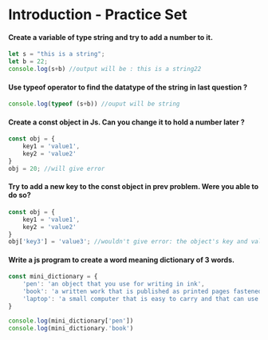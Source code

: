 # Introduction - Practice Set


#### Create a variable of type string and try to add a number to it.

```javascript
let s = "this is a string";
let b = 22;
console.log(s+b) //output will be : this is a string22
```

#### Use typeof operator to find the datatype of the string in last question ?

```javascript
console.log(typeof (s+b)) //ouput will be string
```

#### Create a const object in Js. Can you change it to hold a number later ?

```javascript
const obj = {
    key1 = 'value1',
    key2 = 'value2'
}
obj = 20; //will give error
```

#### Try to add a new key to the const object in prev problem. Were you able to do so?


```javascript
const obj = {
    key1 = 'value1',
    key2 = 'value2'
}
obj['key3'] = 'value3'; //wouldn't give error: the object's key and value can be altered - deleted, modified, added as it's still an object
```

#### Write a js program to create a word meaning dictionary of 3 words.

```javascript
const mini_dictionary = {
    'pen': 'an object that you use for writing in ink',
    'book': 'a written work that is published as printed pages fastened together inside a cover, or in electronic form',
    'laptop': 'a small computer that is easy to carry and that can use batteries for power'
}

console.log(mini_dictionary['pen'])
console.log(mini_dictionary.'book')
```